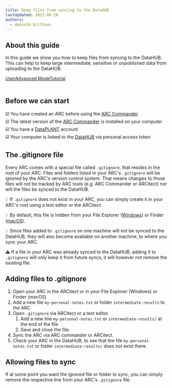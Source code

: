 ```yaml
---
title: Keep files from syncing to the DataHUB
lastUpdated: 2023-06-28
authors:
  - dominik-brilhaus
---
```


## About this guide

In this guide we show you how to keep files from syncing to the DataHUB. This can help to keep large intermediate, sensitive or unpublished data from uploading to the DataHUB. 

<div style="padding-bottom: 20px">
    <a href="./index.html">
        <span class="badge-category">User</span><span class="badge-selected" id="badge-advanced">Advanced</span>
        <span class="badge-category">Mode</span><span class="badge-selected" id="badge-tutorial">Tutorial</span>
    </a>
</div>

## Before we can start

☑️ You have created an ARC before using the [ARC Commander](./../implementation/ArcCommander.html)  
☑️ The latest version of the [ARC Commander](https://github.com/nfdi4plants/arcCommander/releases) is installed on your computer  
☑️ You have a [DataPLANT](https://register.nfdi4plants.org) account  
☑️ Your computer is linked to the [DataHUB](https://git.nfdi4plants.org) via personal access token

## The .gitignore file

Every ARC comes with a special file called `.gitignore`, that resides in the root of your ARC. Files and folders listed in your ARC's `.gitignore` will be *ignored* by the ARC's version control system. That means changes to those files will not be tracked by ARC tools (e.g. ARC Commander or ARCitect) nor will the files be synced to the DataHUB.

💡 If `.gitignore` does not exist in your ARC, you can simply create it in your ARC's root using a text editor or the ARCitect.

💡 By default, this file is hidden from your File Explorer ([Windows](https://support.microsoft.com/en-us/windows/view-hidden-files-and-folders-in-windows-97fbc472-c603-9d90-91d0-1166d1d9f4b5#WindowsVersion=Windows_11)) or Finder ([macOS](https://nordlocker.com/blog/how-to-show-hidden-files-mac/)).

💡 Since files added to `.gitignore` on one machine will not be synced to the DataHUB, they will also become available on another machine, to where you sync your ARC.

⚠️ If a file in your ARC was already synced to the DataHUB, adding it to `.gitignore` will only keep it from future syncs, it will however not remove the existing file.

## Adding files to .gitignore

1. Open your ARC in the ARCitect or in your File Explorer (Windows) or Finder (macOS)
2. Add a new file `my-personal-notes.txt` or folder `intermediate-results` to the ARC
3. Open `.gitignore` via ARCitect or a text editor.
   1. Add a new line `my-personal-notes.txt` or `intermediate-results/` at the end of the file
   2. Save and close the file.
4. Sync the ARC via ARC commander or ARCitect.
5. Check your ARC in the DataHUB, to see that the file `my-personal-notes.txt` or folder `intermediate-results/` does not exist there.

## Allowing files to sync

If at some point you want the *ignored* file or folder to sync, you can simply remove the respective line from your ARC's `.gitignore` file.
